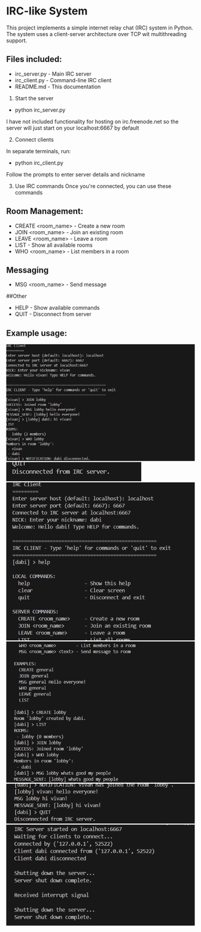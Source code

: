 # IRC-like System 

This project implements a simple internet relay chat (IRC) system in Python. The system uses a client-server architecture over TCP wit multithreading support.

## Files included:
- irc_server.py - Main IRC server
- irc_client.py - Command-line IRC client
- README.md - This documentation

1. Start the server

- python irc_server.py

I have not included functionality for hosting on irc.freenode.net so the server will just start on your localhost:6667 by default

2. Connect clients

In separate terminals, run:

- python irc_client.py

Follow the prompts to enter server details and nickname

3. Use IRC commands
Once you're connected, you can use these commands

## Room Management:
- CREATE <room_name> - Create a new room
- JOIN <room_name> - Join an existing room
- LEAVE <room_name> - Leave a room
- LIST - Show all available rooms
- WHO <room_name> - List members in a room

## Messaging
- MSG <room_name> <message> - Send message

##Other
- HELP - Show available commands
- QUIT - Disconnect from server

## Example usage:

![alt text](<Screenshot 2025-06-08 184057.png>)
![alt text](<Screenshot 2025-06-08 184126.png>)
![alt text](<Screenshot 2025-06-08 184148.png>)
![alt text](<Screenshot 2025-06-08 184201.png>)
![alt text](<Screenshot 2025-06-08 184215.png>)
![alt text](<Screenshot 2025-06-08 184235.png>)
